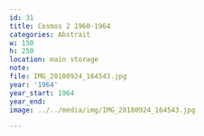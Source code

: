 ```yaml
---
id: 31
title: Cosmos 2 1960-1964
categories: Abstrait
w: 150
h: 250
location: main storage
note:
file: IMG_20180924_164543.jpg
year: '1964'
year_start: 1964
year_end:
image: ../../media/img/IMG_20180924_164543.jpg

---
```

